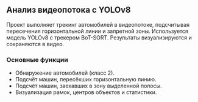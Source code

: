 ## Анализ видеопотока с YOLOv8
Проект выполняет трекинг автомобилей в видеопотоке, подсчитывая пересечения горизонтальной линии и запретной зоны. 
Используется модель YOLOv8 с трекером BoT-SORT. Результаты визуализируются и сохраняются в видео.

### Основные функции
- Обнаружение автомобилей (класс 2).
- Подсчёт машин, пересёкших горизонтальную линию.
- Подсчёт машин, заехавших в зону выделенной полосы.
- Визуализация рамок, центров объектов и статистики.

